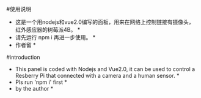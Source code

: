 #使用说明
* 这是一个用nodejs和vue2.0编写的面板，用来在网络上控制链接有摄像头，红外感应器的树莓派4B。 *
* 请先运行 npm i 再进一步使用。 *
* 作者留 *

#introduction

* This panel is coded with Nodejs and Vue2.0, it can be used to control a Resberry Pi that connected with a camera and a human sensor. *
* Pls run 'npm i' first *
* by the author *

